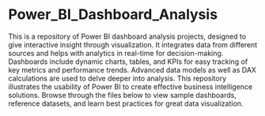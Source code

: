 # Power_BI_Dashboard_Analysis
This is a repository of Power BI dashboard analysis projects, designed to give interactive insight through visualization. It integrates data from different sources and helps with analytics in real-time for decision-making. Dashboards include dynamic charts, tables, and KPIs for easy tracking of key metrics and performance trends. Advanced data models as well as DAX calculations are used to delve deeper into analysis. This repository illustrates the usability of Power BI to create effective business intelligence solutions. Browse through the files below to view sample dashboards, reference datasets, and learn best practices for great data visualization.
